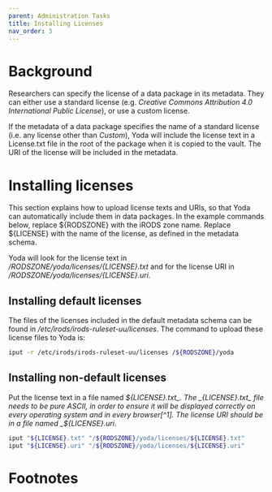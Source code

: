 ```yaml
---
parent: Administration Tasks
title: Installing Licenses
nav_order: 3
---
```


# Background

Researchers can specify the license of a data package in its metadata. They can either use a standard
license (e.g. _Creative Commons Attribution 4.0 International Public License_), or use a custom license.

If the metadata of a data package specifies the name of a standard license (i.e. any license other than _Custom_), Yoda will include
the license text in a License.txt file in the root of the package when it is copied to the vault. The URI of the license
will be included in the metadata.

# Installing licenses

This section explains how to upload license texts and URIs, so that Yoda can automatically include them in data
packages.  In the example commands below, replace ${RODSZONE} with the iRODS zone name. Replace ${LICENSE} with
the name of the license, as defined in the metadata schema.

Yoda will look for the license text in _/${RODSZONE}/yoda/licenses/${LICENSE}.txt_ and for the license URI in
_/${RODSZONE}/yoda/licenses/${LICENSE}.uri_.

## Installing default licenses

The files of the licenses included in the default metadata schema can be found in _/etc/irods/irods-ruleset-uu/licenses_. The command to upload these license
files to Yoda is:

```bash
iput -r /etc/irods/irods-ruleset-uu/licenses /${RODSZONE}/yoda
```

## Installing non-default licenses

Put the license text in a file named _${LICENSE}.txt_. The _{LICENSE}.txt_ file needs to be pure ASCII, in order to
ensure it will be displayed correctly on every operating system and in every browser[^1]. The license URI should be
in a file named _${LICENSE}.uri_.

```bash
iput "${LICENSE}.txt" "/${RODSZONE}/yoda/licenses/${LICENSE}.txt"
iput "${LICENSE}.uri" "/${RODSZONE}/yoda/licenses/${LICENSE}.uri"
```

# Footnotes

[^1]: UTF-8 is not an option, because browsers will display a .txt file with the windows-1252 encoding. The ANSI subset of the windows-1252 encoding is not an option, because Mac and linux will not correctly detect ANSI in a .txt file if opened from the web disk.
